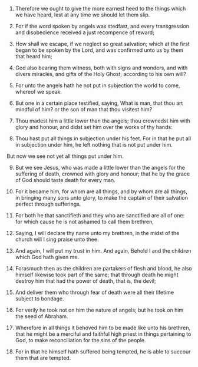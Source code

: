 1. Therefore we ought to give the more earnest
heed to the things which we have heard, lest at any time we should let
them slip.

2. For if the word spoken by angels was stedfast, and every
transgression and disobedience received a just recompence of reward;

3. How shall we escape, if we neglect so great salvation; which at
the first began to be spoken by the Lord, and was confirmed unto us by
them that heard him;

4. God also bearing them witness, both with
signs and wonders, and with divers miracles, and gifts of the Holy
Ghost, according to his own will?

5. For unto the angels hath he not
put in subjection the world to come, whereof we speak.

6. But one in a certain place testified, saying, What is man, that
thou art mindful of him? or the son of man that thou visitest him?

7. Thou madest him a little lower than the angels; thou crownedst him
with glory and honour, and didst set him over the works of thy hands:

8. Thou hast put all things in subjection under his feet. For in that
he put all in subjection under him, he left nothing that is not put
under him.

But now we see not yet all things put under him.

9. But we see Jesus, who was made a little lower than the angels for
the suffering of death, crowned with glory and honour; that he by the
grace of God should taste death for every man.

10. For it became him, for whom are all things, and by whom are all
things, in bringing many sons unto glory, to make the captain of their
salvation perfect through sufferings.

11. For both he that sanctifieth and they who are sanctified are all
of one: for which cause he is not ashamed to call them brethren,

12. Saying, I will declare thy name unto my brethren, in the midst of the
church will I sing praise unto thee.

13. And again, I will put my trust in him. And again, Behold I and
the children which God hath given me.

14. Forasmuch then as the children are partakers of flesh and blood,
he also himself likewise took part of the same; that through death he
might destroy him that had the power of death, that is, the devil;

15. And deliver them who through fear of death were all their
lifetime subject to bondage.

16. For verily he took not on him the nature of angels; but he took
on him the seed of Abraham.

17. Wherefore in all things it behoved him to be made like unto his
brethren, that he might be a merciful and faithful high priest in
things pertaining to God, to make reconciliation for the sins of the
people.

18. For in that he himself hath suffered being tempted, he is able to
succour them that are tempted.